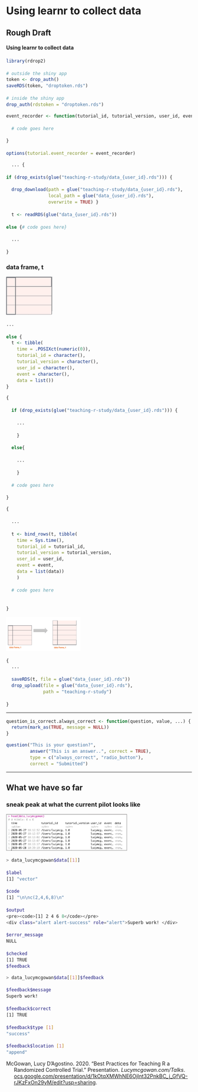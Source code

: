 Using learnr to collect data
================

## Rough Draft

#### Using learnr to collect data

``` r
library(rdrop2)

# outside the shiny app
token <- drop_auth()
saveRDS(token, "droptoken.rds")

# inside the shiny app
drop_auth(rdstoken = "droptoken.rds")
```

``` r
event_recorder <- function(tutorial_id, tutorial_version, user_id, event, data) {
  
  # code goes here
  
}

options(tutorial.event_recorder = event_recorder)
```

``` r
  ... {

if (drop_exists(glue("teaching-r-study/data_{user_id}.rds"))) { 
  
  drop_download(path = glue("teaching-r-study/data_{user_id}.rds"),
                local_path = glue("data_{user_id}.rds"),
                overwrite = TRUE) }
  
  t <- readRDS(glue("data_{user_id}.rds"))
  
else {# code goes here} 
  
  ...
 
}
```

### data frame, t

<img src="images/figure4.png" width="25%" />

``` r
...

else {
  t <- tibble(
    time = .POSIXct(numeric(0)), 
    tutorial_id = character(), 
    tutorial_version = character(), 
    user_id = character(),
    event = character(),
    data = list())
}
```

``` r
{
  
  if (drop_exists(glue("teaching-r-study/data_{user_id}.rds"))) {
    
    ...
    
    }
  
  else{
    
    ...
    
    }
  
  # code goes here
  
}
```

``` r
{ 
  
  ...
  
  t <- bind_rows(t, tibble(
    time = Sys.time(),
    tutorial_id = tutorial_id,
    tutorial_version = tutorial_version,
    user_id = user_id,
    event = event,
    data = list(data))
    )
  
  # code goes here


}
```

<img src="images/figure5.png" width="40%" />

``` r
{
  ...
  
  saveRDS(t, file = glue("data_{user_id}.rds"))
  drop_upload(file = glue("data_{user_id}.rds"),
              path = "teaching-r-study")

}
```

-----

``` r
question_is_correct.always_correct <- function(question, value, ...) { 
  return(mark_as(TRUE, message = NULL))
}
```

``` r
question("This is your question?",
         answer("This is an answer..", correct = TRUE),
         type = c("always_correct", "radio_button"),
         correct = "Submitted")
```

-----

## What we have so far

### sneak peak at what the current pilot looks like

<img src="images/figure6.png" width="65%" />

``` bash
> data_lucymcgowan$data[[1]]

$label
[1] "vector"

$code
[1] "\n\nc(2,4,6,8)\n"

$output
<pre><code>[1] 2 4 6 8</code></pre>
<div class="alert alert-success" role="alert">Superb work! </div>
  
$error_message 
NULL

$checked
[1] TRUE
$feedback
```

``` bash
> data_lucymcgowan$data[[1]]$feedback

$feedback$message
Superb work!
  
$feedback$correct
[1] TRUE

$feedback$type [1] 
"success"

$feedback$location [1] 
"append"
```

<div id="refs" class="references hanging-indent">

<div id="ref-Lucymcgowan/Talks">

McGowan, Lucy D’Agostino. 2020. “Best Practices for Teaching R a
Randomized Controlled Trial.” Presentation. *Lucymcgowan.com/Talks*.
[ocs.google.com/presentation/d/1kOtqXMWhNE6OjInt32PnkBC\_j\_GfVQ-rJKzFxOn29yM/edit?usp=sharing](ocs.google.com/presentation/d/1kOtqXMWhNE6OjInt32PnkBC_j_GfVQ-rJKzFxOn29yM/edit?usp=sharing).

</div>

</div>

